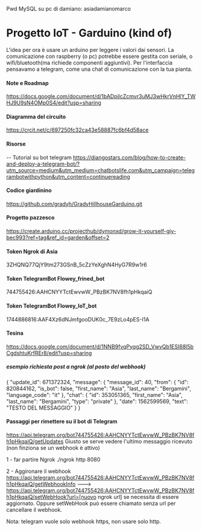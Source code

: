 Pwd MySQL su pc di damiano: asiadamianomarco

# Progetto IoT - Garduino (kind of)

L'idea per ora è usare un arduino per leggere i valori dai sensori. La comunicazione con raspberry (o pc) potrebbe essere gestita con seriale, o wifi/bluetooth(ma richiede componenti aggiuntivi).
Per l'interfaccia pensavamo a telegram, come una chat di comunicazione con la tua pianta.

#### Note e Roadmap

https://docs.google.com/document/d/1bADpilcZcmvr3uMJ3wHkrVnHlY_TWHJ9U9sN4OMp0S4/edit?usp=sharing

#### Diagramma del circuito
https://crcit.net/c/697250fc32ca43e58887fc6bf4d58ace

#### Risorse

-- Tutorial su bot telegram
https://djangostars.com/blog/how-to-create-and-deploy-a-telegram-bot/?utm_source=medium&utm_medium=chatbotslife.com&utm_campaign=telegrambotwithpython&utm_content=continuereading


#### Codice giardinino

https://github.com/gradyh/GradyHillhouseGarduino.git

#### Progetto pazzesco
https://create.arduino.cc/projecthub/dymonxd/grow-it-yourself-giy-bec993?ref=tag&ref_id=garden&offset=2

#### Token Ngrok di Asia
3ZHQNQ77QjY9tm273GSnB_5cZzYeXghN4HyG7R9w1r6

#### Token TelegramBot Flowey_frined_bot
744755426:AAHCNYYTctEwvwW_PBzBK7NV8fh1pHkqaiQ
#### Token TelegramBot Flowey_IoT_bot
1744886816:AAF4Xz6dNJmfgooDUK0c_7E9zLo4pES-I1A

#### Tesina
https://docs.google.com/document/d/1NNB9fvqPyqg2SD_VwvQb1ESI88l5bCgdshtuKrfREr8/edit?usp=sharing

##### esempio richiesta post a ngrok (al posto del webhook)
{
  "update_id": 671372324,
  "message": {
    "message_id": 40,
    "from": {
      "id": 820844162,
      "is_bot": false,
      "first_name": "Asia",
      "last_name": "Bergamini",
      "language_code": "it"
    },
    "chat": {
      "id": 353051365,
      "first_name": "Asia",
      "last_name": "Bergamini",
      "type": "private"
    },
    "date": 1562599569,
    "text": "TESTO DEL MESSAGGIO"
  }
}


#### Passaggi per rimettere su il bot di Telegram

https://api.telegram.org/bot744755426:AAHCNYYTctEwvwW_PBzBK7NV8fh1pHkqaiQ/getUpdates
Giusto se serve vedere l'ultimo messaggio ricevuto (non finziona se un webhook è attivo)

1 - far partire Ngrok
./ngrok http 8080

2 - Aggironare il webhook
https://api.telegram.org/bot744755426:AAHCNYYTctEwvwW_PBzBK7NV8fh1pHkqaiQ/getWebhookInfo
---> https://api.telegram.org/bot744755426:AAHCNYYTctEwvwW_PBzBK7NV8fh1pHkqaiQ/setWebHook?url=[nuovo ngrok url]  se necessita di essere aggiornato. Oppure setWebHook può essere chiamato senza url per cancellare il webhook.

Nota: telegram vuole solo webhook https, non usare solo http.

